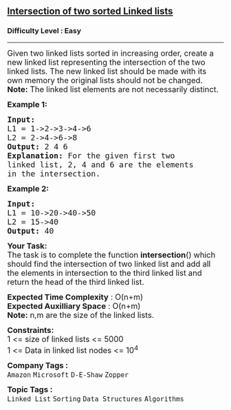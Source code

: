 <h2><a href="https://practice.geeksforgeeks.org/problems/intersection-of-two-sorted-linked-lists/1?page=1&difficulty[]=0&difficulty[]=1&difficulty[]=2&category[]=Dynamic%20Programming&category[]=Linked%20List&sortBy=difficulty">Intersection of two sorted Linked lists</a></h2><h3>Difficulty Level : Easy</h3><hr><div class="problems_problem_content__Xm_eO"><p><span style="font-size: 18px;">Given two linked lists sorted in increasing order, create a new linked list representing the intersection of the two linked lists. The new linked list should be made with its own memory the original lists should not be changed.<br><strong>Note:</strong> The linked list elements are not necessarily distinct.</span></p>
<p><span style="font-size: 18px;"><strong>Example 1:</strong></span></p>
<pre><span style="font-size: 18px;"><strong>Input:
</strong>L1 = 1-&gt;2-&gt;3-&gt;4-&gt;6
L2 = 2-&gt;4-&gt;6-&gt;8
<strong>Output: </strong>2 4 6<strong>
Explanation: </strong>For the given first two
linked list, 2, 4 and 6 are the elements
in the intersection.</span></pre>
<p><span style="font-size: 18px;"><strong>Example 2:</strong></span></p>
<pre><span style="font-size: 18px;"><strong>Input:
</strong>L1 = 10-&gt;20-&gt;40-&gt;50
L2 = 15-&gt;40
<strong>Output: </strong>40
</span></pre>
<p><span style="font-size: 18px;"><strong>Your Task:</strong><br>The task is to complete the function&nbsp;<strong>intersection</strong>() which should find the intersection of two linked list and add all the elements in intersection to the third linked list and return the head of the third linked list.</span></p>
<p><span style="font-size: 18px;"><strong>Expected Time Complexity</strong> : O(n+m)<br><strong>Expected Auxilliary Space</strong> : O(n+m)<br><strong>Note:</strong> n,m are the size of the linked lists.</span></p>
<p><span style="font-size: 18px;"><strong>Constraints:</strong><br>1 &lt;= size of linked lists &lt;= 5000<br>1 &lt;= Data in linked list nodes &lt;= 10<sup>4</sup></span></p></div><p><span style=font-size:18px><strong>Company Tags : </strong><br><code>Amazon</code>&nbsp;<code>Microsoft</code>&nbsp;<code>D-E-Shaw</code>&nbsp;<code>Zopper</code>&nbsp;<br><p><span style=font-size:18px><strong>Topic Tags : </strong><br><code>Linked List</code>&nbsp;<code>Sorting</code>&nbsp;<code>Data Structures</code>&nbsp;<code>Algorithms</code>&nbsp;